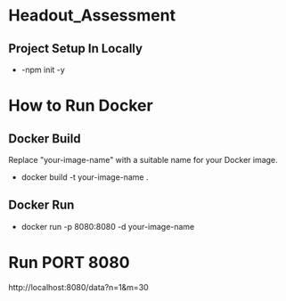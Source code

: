 # Headout_Assessment

## Project Setup In Locally
- -npm init -y


# How to Run Docker

## Docker Build
Replace "your-image-name" with a suitable name for your Docker image.

- docker build -t your-image-name .
## Docker Run

- docker run -p 8080:8080 -d your-image-name

# Run PORT 8080

http://localhost:8080/data?n=1&m=30

